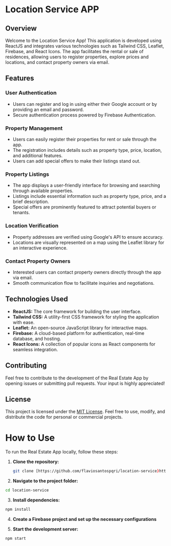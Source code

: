 # Location Service APP 

## Overview

Welcome to the Location Service App! This application is developed using ReactJS and integrates various technologies such as Tailwind CSS, Leaflet, Firebase, and React Icons. The app facilitates the rental or sale of residences, allowing users to register properties, explore prices and locations, and contact property owners via email.

## Features

### User Authentication

- Users can register and log in using either their Google account or by providing an email and password.
- Secure authentication process powered by Firebase Authentication.

### Property Management

- Users can easily register their properties for rent or sale through the app.
- The registration includes details such as property type, price, location, and additional features.
- Users can add special offers to make their listings stand out.

### Property Listings

- The app displays a user-friendly interface for browsing and searching through available properties.
- Listings include essential information such as property type, price, and a brief description.
- Special offers are prominently featured to attract potential buyers or tenants.

### Location Verification

- Property addresses are verified using Google's API to ensure accuracy.
- Locations are visually represented on a map using the Leaflet library for an interactive experience.

### Contact Property Owners

- Interested users can contact property owners directly through the app via email.
- Smooth communication flow to facilitate inquiries and negotiations.

## Technologies Used

- **ReactJS:** The core framework for building the user interface.
- **Tailwind CSS:** A utility-first CSS framework for styling the application with ease.
- **Leaflet:** An open-source JavaScript library for interactive maps.
- **Firebase:** A cloud-based platform for authentication, real-time database, and hosting.
- **React Icons:** A collection of popular icons as React components for seamless integration.

## Contributing

Feel free to contribute to the development of the Real Estate App by opening issues or submitting pull requests. Your input is highly appreciated!

## License

This project is licensed under the [MIT License](LICENSE). Feel free to use, modify, and distribute the code for personal or commercial projects.

# How to Use

To run the Real Estate App locally, follow these steps:

1. **Clone the repository:**
   ```sh
   git clone [https://github.com/flaviosantospqri/location-service)https://github.com/flaviosantospqri/location-service]
    ```
2. **Navigate to the project folder:**
  ```sh
  cd location-service
 ```
3. **Install dependencies:**
  ```sh
  npm install
 ```
4. **Create a Firebase project and set up the necessary configurations**

5. **Start the development server:**
  ```sh
  npm start
 ```

